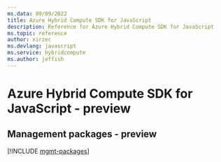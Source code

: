 ```yaml
---
ms.data: 09/09/2022
title: Azure Hybrid Compute SDK for JavaScript
description: Reference for Azure Hybrid Compute SDK for JavaScript
ms.topic: reference
author: xirzec
ms.devlang: javascript
ms.service: hybridcompute
ms.author: jeffish
---
```

# Azure Hybrid Compute SDK for JavaScript - preview

## Management packages - preview
[!INCLUDE [mgmt-packages](hybrid-compute-mgmt-index.md)]
